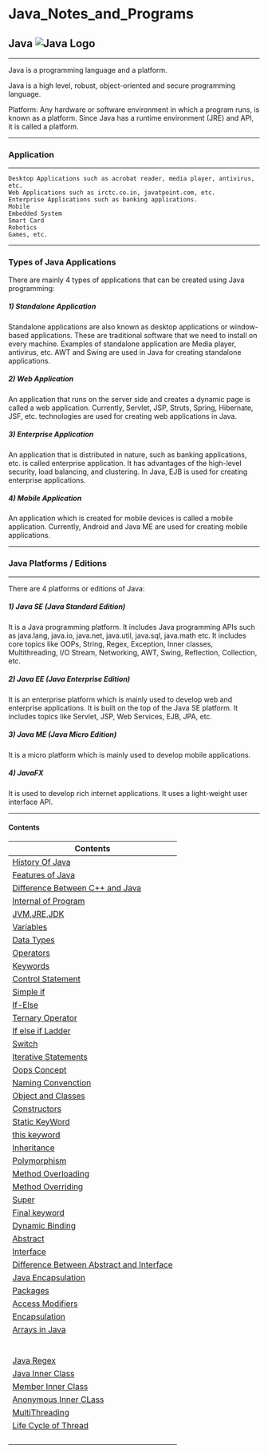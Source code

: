 # Java_Notes_and_Programs


## Java    ![Java Logo](https://logos-download.com/wp-content/uploads/2016/10/Java_logo_icon.png)

-----------


Java is a programming language and a platform.

Java is a high level, robust, object-oriented and secure programming language.

Platform: Any hardware or software environment in which a program runs, is known as a platform. Since Java has a runtime environment (JRE) and API, it is called a platform.

------

### Application 

-------


    Desktop Applications such as acrobat reader, media player, antivirus, etc.
    Web Applications such as irctc.co.in, javatpoint.com, etc.
    Enterprise Applications such as banking applications.
    Mobile
    Embedded System
    Smart Card
    Robotics
    Games, etc.

--------

### Types of Java Applications

There are mainly 4 types of applications that can be created using Java programming:

##### 1) Standalone Application

Standalone applications are also known as desktop applications or window-based applications. These are traditional software that we need to install on every machine. Examples of standalone application are Media player, antivirus, etc. AWT and Swing are used in Java for creating standalone applications.

##### 2) Web Application

An application that runs on the server side and creates a dynamic page is called a web application. Currently, Servlet, JSP, Struts, Spring, Hibernate, JSF, etc. technologies are used for creating web applications in Java.

##### 3) Enterprise Application

An application that is distributed in nature, such as banking applications, etc. is called enterprise application. It has advantages of the high-level security, load balancing, and clustering. In Java, EJB is used for creating enterprise applications.

##### 4) Mobile Application

An application which is created for mobile devices is called a mobile application. Currently, Android and Java ME are used for creating mobile applications.

----------

### Java Platforms / Editions

-------

There are 4 platforms or editions of Java:
##### 1) Java SE (Java Standard Edition)

It is a Java programming platform. It includes Java programming APIs such as java.lang, java.io, java.net, java.util, java.sql, java.math etc. It includes core topics like OOPs, String, Regex, Exception, Inner classes, Multithreading, I/O Stream, Networking, AWT, Swing, Reflection, Collection, etc.

##### 2) Java EE (Java Enterprise Edition)

It is an enterprise platform which is mainly used to develop web and enterprise applications. It is built on the top of the Java SE platform. It includes topics like Servlet, JSP, Web Services, EJB, JPA, etc.

##### 3) Java ME (Java Micro Edition)

It is a micro platform which is mainly used to develop mobile applications.

##### 4) JavaFX

It is used to develop rich internet applications. It uses a light-weight user interface API.

-------


#### Contents
| Contents|
|---------|
|[History Of Java](https://github.com/connectaman/Java_Notes_and_Programs/blob/master/History.md)|
|[Features of Java](https://github.com/connectaman/Java_Notes_and_Programs/blob/master/Features.md)|
|[Difference Between C++ and Java](https://github.com/connectaman/Java_Notes_and_Programs/blob/master/Difference_Cpp_Java.md)|
|[Internal of Program](https://github.com/connectaman/Java_Notes_and_Programs/blob/master/internal_program.md)|
|[JVM,JRE,JDK](https://github.com/connectaman/Java_Notes_and_Programs/blob/master/JVM_JRE_JDK.md)|
|[Variables](https://github.com/connectaman/Java_Notes_and_Programs/tree/master/src/Variables)|
|[Data Types](https://github.com/connectaman/Java_Notes_and_Programs/tree/master/src/DataType)|
|[Operators](https://github.com/connectaman/Java_Notes_and_Programs/tree/master/src/Operators)|
|[Keywords](https://github.com/connectaman/Java_Notes_and_Programs/blob/master/src/Keywords/KeyWords.md)|
|[Control Statement](https://github.com/connectaman/Java_Notes_and_Programs/tree/master/src/Control_Statement)|
|[Simple if](https://github.com/connectaman/Java_Notes_and_Programs/tree/master/src/Control_Statement/SimpleIf)|
|[If-Else](https://github.com/connectaman/Java_Notes_and_Programs/tree/master/src/Control_Statement/ifelse)|
|[Ternary Operator](https://github.com/connectaman/Java_Notes_and_Programs/blob/master/src/Control_Statement/TernaryOperator/TernaryOperator.md)|
|[If else if Ladder](https://github.com/connectaman/Java_Notes_and_Programs/tree/master/src/Control_Statement/ifelseif)|
|[Switch](https://github.com/connectaman/Java_Notes_and_Programs/tree/master/src/Control_Statement/Switch)|
|[Iterative Statements](https://github.com/connectaman/Java_Notes_and_Programs/tree/master/src/IterativeStatements)|
|[Oops Concept](https://github.com/connectaman/Java_Notes_and_Programs/blob/master/src/OopsConcept/Oops.md)|
|[Naming Convenction](https://github.com/connectaman/Java_Notes_and_Programs/blob/master/src/OopsConcept/NamingConventions.md)|
|[Object and Classes](https://github.com/connectaman/Java_Notes_and_Programs/blob/master/src/OopsConcept/ObjectsandClasses.md)|
|[Constructors](https://github.com/connectaman/Java_Notes_and_Programs/blob/master/src/OopsConcept/Constructors.md)|
|[Static KeyWord](https://github.com/connectaman/Java_Notes_and_Programs/blob/master/src/OopsConcept/Static.md)|
|[this keyword](https://github.com/connectaman/Java_Notes_and_Programs/blob/master/src/OopsConcept/this.md)|
|[Inheritance](https://github.com/connectaman/Java_Notes_and_Programs/blob/master/src/Inheritance/Inheritance.md)|
|[Polymorphism](https://github.com/connectaman/Java_Notes_and_Programs/tree/master/src/Polymorphism)|
|[Method Overloading](https://github.com/connectaman/Java_Notes_and_Programs/blob/master/src/Polymorphism/MethodOverloading.md)|
|[Method Overriding](https://github.com/connectaman/Java_Notes_and_Programs/blob/master/src/Polymorphism/MethodOveriding.md)|
|[Super](https://github.com/connectaman/Java_Notes_and_Programs/blob/master/src/Polymorphism/super.md)|
|[Final keyword](https://github.com/connectaman/Java_Notes_and_Programs/blob/master/src/Polymorphism/final.md)|
|[Dynamic Binding](https://github.com/connectaman/Java_Notes_and_Programs/blob/master/src/Polymorphism/DynamicBinding.md)|
|[Abstract](https://github.com/connectaman/Java_Notes_and_Programs/blob/master/src/Abstraction/abstractClass.md)|
|[Interface](https://github.com/connectaman/Java_Notes_and_Programs/blob/master/src/Abstraction/Interface.md)|
|[Difference Between Abstract and Interface](https://github.com/connectaman/Java_Notes_and_Programs/blob/master/src/Abstraction/abstractvsinterface.md)|
|[Java Encapsulation](https://github.com/connectaman/Java_Notes_and_Programs/tree/master/src/Encapsulation)|
|[Packages](https://github.com/connectaman/Java_Notes_and_Programs/blob/master/src/Encapsulation/Package.md)|
|[Access Modifiers](https://github.com/connectaman/Java_Notes_and_Programs/blob/master/src/Encapsulation/AcessModifier.md)|
|[Encapsulation](https://github.com/connectaman/Java_Notes_and_Programs/blob/master/src/Encapsulation/Encapsulation.md)|
|[Arrays in Java](https://github.com/connectaman/Java_Notes_and_Programs/tree/master/src/Arrays)|
|[]()|
|[]()|
|[]()|
|[]()|
|[]()|
|[]()|
|[Java Regex](https://github.com/connectaman/Java_Notes_and_Programs/blob/master/src/Regex/Regex.md)|
|[Java Inner Class](https://github.com/connectaman/Java_Notes_and_Programs/blob/master/src/InnerClass/InnerClass.md)|
|[Member Inner Class](https://github.com/connectaman/Java_Notes_and_Programs/blob/master/src/InnerClass/MemberInner.md)|
|[Anonymous Inner CLass](https://github.com/connectaman/Java_Notes_and_Programs/blob/master/src/InnerClass/AnonymousInnerClass.md)|
|[MultiThreading](https://github.com/connectaman/Java_Notes_and_Programs/blob/master/src/Multithreading/multithreading.md)|
|[Life Cycle of Thread](https://github.com/connectaman/Java_Notes_and_Programs/blob/master/src/Multithreading/LifeCycle.md)|
|[]()|
|[]()|
|[]()|
|[]()|





